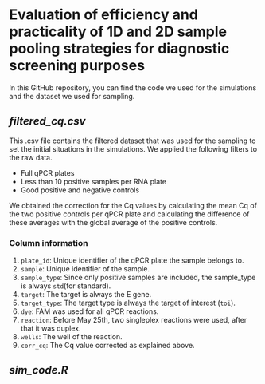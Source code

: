 # Evaluation of efficiency and practicality of 1D and 2D sample pooling strategies for diagnostic screening purposes
In this GitHub repository, you can find the code we used for the simulations and the dataset we used for sampling.

## _filtered_cq.csv_
This .csv file contains the filtered dataset that was used for the sampling to set the initial situations in the simulations. We applied the following filters to the raw data.
* Full qPCR plates
* Less than 10 positive samples per RNA plate
* Good positive and negative controls

We obtained the correction for the Cq values by calculating the mean Cq of the two positive controls per qPCR plate and calculating the difference of these averages with the global average of the positive controls. 

### Column information
1. ```plate_id```: Unique identifier of the qPCR plate the sample belongs to.
2. ```sample```: Unique identifier of the sample.
3. ```sample_type```: Since only positive samples are included, the sample_type is always ```std```(for standard).
4. ```target```: The target is always the E gene.
5. ```target_type```: The target type is always the target of interest (```toi```).
6. ```dye```: FAM was used for all qPCR reactions.
7. ```reaction```: Before May 25th, two singleplex reactions were used, after that it was duplex.
8. ```wells```: The well of the reaction. 
9. ```corr_cq```: The Cq value corrected as explained above.

## *sim_code.R*

